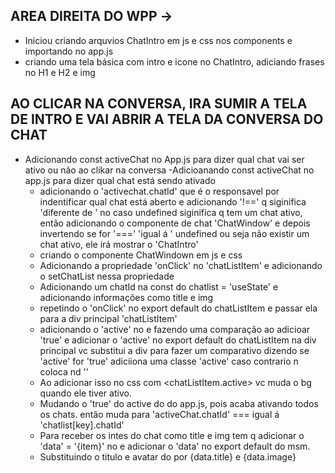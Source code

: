 ## AREA DIREITA DO WPP →

- Iniciou criando arquvios ChatIntro em js e css nos components e importando no app.js
- criando uma tela básica com intro e icone no ChatIntro, adiciando frases no H1 e H2 e img

## AO CLICAR NA CONVERSA, IRA SUMIR A TELA DE INTRO E VAI ABRIR A TELA DA CONVERSA DO CHAT

- Adicionando const activeChat no App.js para dizer qual chat vai ser ativo ou não ao clikar na conversa 
    -Adicioanando const activeChat no app.js para dizer qual chat está sendo ativado
    - adicionando o 'activechat.chatId' que é o responsavel por indentificar qual chat está aberto e adicionando '!==' q siginifica 'diferente de ' no caso undefined siginifica q tem um chat ativo, então adicionando o componente de chat 'ChatWindow' e depois invertendo se for '===' 'igual á ' undefined  ou seja não existir um chat ativo, ele irá mostrar o 'ChatIntro' 
    - criando o componente ChatWindown em js e css
    - Adicionando a propriedade 'onClick' no 'chatListItem' e adicionando o setChatList nessa propriedade
    - Adicionando um chatId na const do chatlist = 'useState' e adicionando  informações como title e img  
    - repetindo o 'onClick' no export default do chatListItem e passar ela para a div principal 'chatListItem'
    - adicionando o 'active' no <chatListItem> e fazendo uma comparação ao adicioar 'true' e adicionar o 'active' no export default do chatListItem na div principal vc substitui a div para fazer um comparativo dizendo se 'active' for 'true' adiciiona uma classe 'active' caso contrario n coloca nd ''
    - Ao adicionar isso no css com <chatListItem.active> vc muda o bg quando ele tiver ativo.
    - Mudando o 'true' do active do <chatListItem> do app.js, pois acaba ativando todos os chats. então muda para 'activeChat.chatId' === igual á 'chatlist[key].chatId' 
    - Para receber os intes do chat como title e img tem q adicionar o 'data' = '{item}' no <chatLisItem> e adicionar o 'data' no export default do msm.
    - Substituindo o titulo e avatar do <chatListItem> por {data.title} e {data.image}